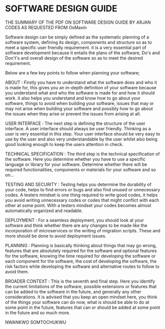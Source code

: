 # SOFTWARE DESIGN GUIDE

THE SUMMARY OF THE PDF ON SOFTWARE DESIGN GUIDE BY ARJAN CODES AS REQUESTED FROM OsMaxin

Software design can be simply defined as the systematic planning of a software system, defining its design, components and structure so as to meet a specific user friendly requirement. it is a very essential part of software development because it entails the plans of the software, Do's and Don't's and overall design of the software so as to meet the desired requirement.

Below are a few key points to follow when planning your software;

ABOUT : Firstly you have to understand what the software does and who it is made for, this gives you an in-depth definition of your software because you understand what and who the software is made for and how it should work. it also helps you understand and know how to go about your software, things to avoid when building your software, issues that may or may not arise when building your software and possibly how to go about the issues when they arise or prevent the issues from arising at all.

USER INTERFACE : The next step is defining the structure of the user interface. A user interface should always be user friendly. Thinking as a user is very essential in this step. Your user interface should be very easy to use by the user and also very understandable by the user whilst also being good looking enough to keep the users attention in check.

TECHNICAL SPECIFICATION : The third step is the technical specification of the software. Here you determine whether you have to use a specific language or library for your software. Determine whether there will be required functionalities, components or materials for your software and so on...

TESTING AND SECURITY : Testing helps you determine the durability of your code, helps to find errors or bugs and also find unused or unnecessary codes. A testers mindset is one thing required to write good codes, it helps you avoid writing unnecessary codes or codes that might conflict with each other at some point. With a testers mindset your codes becomes almost automatically organized and readable.

DEPLOYMENT : For a seamless deployment, you should look at your software and think whether there are any changes to be made like the incorporation of microservices or the writing of migration scripts. These and more should be done to avoid deployment issues.

PLANNING : Planning is basically thinking about things that may go wrong, features that are absolutely required for the software and optional features for the software, knowing the time required for developing the software or each component for the software, the cost of developing the software, the risk factors while developing the software and alternative routes to follow to  avoid them.

BROADER CONTEXT : This is the seventh and final step. Here you identify the current limitations of the software, possible extensions or features that can be added to the software in the future, and generally any other considerations. It is advised that you keep an open mindset here, you think of the things your software can do now, what is should be able to do at some point in the future, features that can or should be added at some point in the future and so much more.

NWANKWO SOMTOCHUKWU